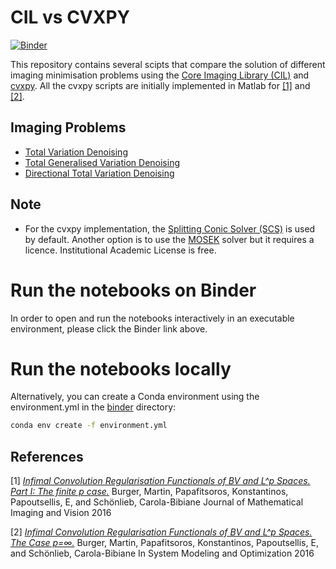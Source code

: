# CIL vs CVXPY

[![Binder](https://mybinder.org/badge_logo.svg)](https://mybinder.org/v2/gh/epapoutsellis/CIL_and_CVXPY/main)

This repository contains several scipts that compare the solution of different imaging minimisation problems using the [Core Imaging Library (CIL)](https://github.com/TomographicImaging/CIL) and [cvxpy](https://github.com/cvxpy/cvxpy). All the cvxpy scripts are initially implemented in Matlab for [[1]](#1) and [[2]](#2).
    

## Imaging Problems

- [Total Variation Denoising](https://github.com/epapoutsellis/CIL_and_CVXPY/blob/main/TotalVariation.ipynb)
- [Total Generalised Variation Denoising](https://github.com/epapoutsellis/CIL_and_CVXPY/blob/main/TotalGeneralisedVariation.ipynb)
- [Directional Total Variation Denoising](https://github.com/epapoutsellis/CIL_and_CVXPY/blob/main/Directional_TotalVariation.ipynb)

## Note

- For the cvxpy implementation, the [Splitting Conic Solver (SCS)](https://github.com/cvxgrp/scs) is used by default. Another option is to use the [MOSEK](https://www.cvxpy.org/tutorial/advanced/index.html) solver but it requires a licence. Institutional Academic License is free.

# Run the notebooks on Binder

In order to open and run the notebooks interactively in an executable environment, please click the Binder link above. 

# Run the notebooks locally
Alternatively, you can create a Conda environment using the environment.yml in the [binder](https://github.com/epapoutsellis/CIL_and_CVXPY/tree/main/binder) directory:

```bash 
conda env create -f environment.yml
```

## References

<a id="1">[1]</a> 
[_Infimal Convolution Regularisation Functionals of BV and L^p Spaces. Part I: The finite p case._](https://link.springer.com/article/10.1007%2Fs10851-015-0624-6)
Burger, Martin, Papafitsoros, Konstantinos, Papoutsellis, E, and Schönlieb, Carola-Bibiane
Journal of Mathematical Imaging and Vision 2016

<a id="2">[2]</a> 
[_Infimal Convolution Regularisation Functionals of BV and L^p Spaces. The Case p=∞._](https://link.springer.com/chapter/10.1007/978-3-319-55795-3_15)
Burger, Martin, Papafitsoros, Konstantinos, Papoutsellis, E, and Schönlieb, Carola-Bibiane
In System Modeling and Optimization 2016


